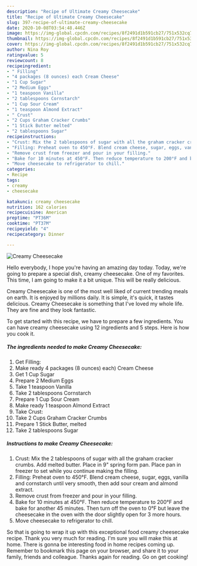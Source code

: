 ```yaml
---
description: "Recipe of Ultimate Creamy Cheesecake"
title: "Recipe of Ultimate Creamy Cheesecake"
slug: 397-recipe-of-ultimate-creamy-cheesecake
date: 2020-10-08T03:54:48.446Z
image: https://img-global.cpcdn.com/recipes/8f2491d1b591cb27/751x532cq70/creamy-cheesecake-recipe-main-photo.jpg
thumbnail: https://img-global.cpcdn.com/recipes/8f2491d1b591cb27/751x532cq70/creamy-cheesecake-recipe-main-photo.jpg
cover: https://img-global.cpcdn.com/recipes/8f2491d1b591cb27/751x532cq70/creamy-cheesecake-recipe-main-photo.jpg
author: Nina Roy
ratingvalue: 5
reviewcount: 8
recipeingredient:
- " Filling"
- "4 packages (8 ounces) each Cream Cheese"
- "1 Cup Sugar"
- "2 Medium Eggs"
- "1 teaspoon Vanilla"
- "2 tablespoons Cornstarch"
- "1 Cup Sour Cream"
- "1 teaspoon Almond Extract"
- " Crust"
- "2 Cups Graham Cracker Crumbs"
- "1 Stick Butter melted"
- "2 tablespoons Sugar"
recipeinstructions:
- "Crust: Mix the 2 tablespoons of sugar with all the graham cracker crumbs. Add melted butter. Place in 9&#34; spring form pan. Place pan in freezer to set while you continue making the filling."
- "Filling: Preheat oven to 450°F. Blend cream cheese, sugar, eggs, vanilla and cornstarch until very smooth, then add sour cream and almond extract."
- "Remove crust from freezer and pour in your filling."
- "Bake for 10 minutes at 450°F. Then reduce temperature to 200°F and bake for another 45 minutes. Then turn off the oven to 0°F but leave the cheesecake in the oven with the door slightly open for 3 more hours."
- "Move cheesecake to refrigerator to chill."
categories:
- Recipe
tags:
- creamy
- cheesecake

katakunci: creamy cheesecake 
nutrition: 162 calories
recipecuisine: American
preptime: "PT36M"
cooktime: "PT37M"
recipeyield: "4"
recipecategory: Dinner

---
```



![Creamy Cheesecake](https://img-global.cpcdn.com/recipes/8f2491d1b591cb27/751x532cq70/creamy-cheesecake-recipe-main-photo.jpg)

Hello everybody, I hope you're having an amazing day today. Today, we're going to prepare a special dish, creamy cheesecake. One of my favorites. This time, I am going to make it a bit unique. This will be really delicious.

Creamy Cheesecake is one of the most well liked of current trending meals on earth. It is enjoyed by millions daily. It is simple, it's quick, it tastes delicious. Creamy Cheesecake is something that I've loved my whole life. They are fine and they look fantastic.




To get started with this recipe, we have to prepare a few ingredients. You can have creamy cheesecake using 12 ingredients and 5 steps. Here is how you cook it.

<!--inarticleads1-->

##### The ingredients needed to make Creamy Cheesecake:

1. Get  Filling:
1. Make ready 4 packages (8 ounces) each) Cream Cheese
1. Get 1 Cup Sugar
1. Prepare 2 Medium Eggs
1. Take 1 teaspoon Vanilla
1. Take 2 tablespoons Cornstarch
1. Prepare 1 Cup Sour Cream
1. Make ready 1 teaspoon Almond Extract
1. Take  Crust:
1. Take 2 Cups Graham Cracker Crumbs
1. Prepare 1 Stick Butter, melted
1. Take 2 tablespoons Sugar




<!--inarticleads2-->

##### Instructions to make Creamy Cheesecake:

1. Crust: Mix the 2 tablespoons of sugar with all the graham cracker crumbs. Add melted butter. Place in 9&#34; spring form pan. Place pan in freezer to set while you continue making the filling.
1. Filling: Preheat oven to 450°F. Blend cream cheese, sugar, eggs, vanilla and cornstarch until very smooth, then add sour cream and almond extract.
1. Remove crust from freezer and pour in your filling.
1. Bake for 10 minutes at 450°F. Then reduce temperature to 200°F and bake for another 45 minutes. Then turn off the oven to 0°F but leave the cheesecake in the oven with the door slightly open for 3 more hours.
1. Move cheesecake to refrigerator to chill.




So that is going to wrap it up with this exceptional food creamy cheesecake recipe. Thank you very much for reading. I'm sure you will make this at home. There is gonna be interesting food in home recipes coming up. Remember to bookmark this page on your browser, and share it to your family, friends and colleague. Thanks again for reading. Go on get cooking!
